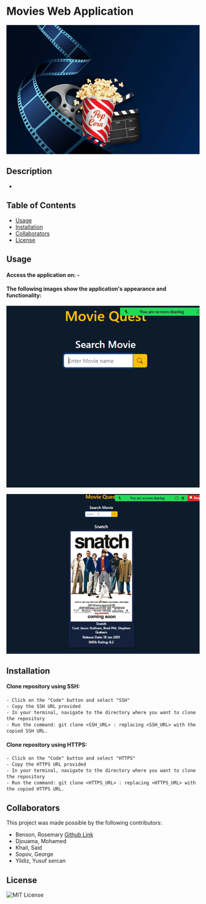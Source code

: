 # Movies Web Application

![Movie Hero](./assets/images/moviehero2.jpg)

## Description

-

## Table of Contents 

- [Usage](#usage)
- [Installation](#installation)
- [Collaborators](#collaborators)
- [License](#license)

## Usage

#### Access the application on: -
#### The following images show the application's appearance and functionality:

![Movie-Quest screenshot - search page](./assets/images/Landingpage.PNG)

![Movie-Quest screenshot - results page](./assets/images/search%20results.PNG)

## Installation

#### Clone repository using SSH:
    - Click on the "Code" button and select "SSH"
    - Copy the SSH URL provided
    - In your terminal, navigate to the directory where you want to clone the repository
    - Run the command: git clone <SSH_URL> : replacing <SSH_URL> with the copied SSH URL.

#### Clone repository using HTTPS:
    - Click on the "Code" button and select "HTTPS"
    - Copy the HTTPS URL provided
    - In your terminal, navigate to the directory where you want to clone the repository
    - Run the command: git clone <HTTPS_URL> : replacing <HTTPS_URL> with the copied HTTPS URL.

## Collaborators 
This project was made possible by the following contributors:

- Benson, Rosemary [Github Link](https://github.com/RoseBenson)
- Djouama, Mohamed
- Khail, Said
- Sopov, George
- Yildiz, Yusuf sercan

## License

![MIT License](https://img.shields.io/badge/MIT-blue.svf)


